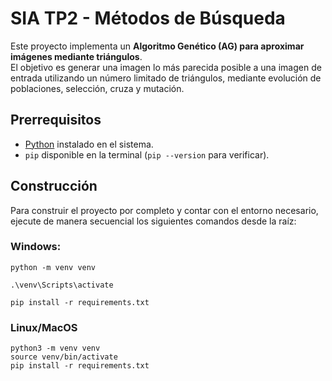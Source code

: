 # SIA TP2 - Métodos de Búsqueda

Este proyecto implementa un **Algoritmo Genético (AG) para aproximar imágenes mediante triángulos**.  
El objetivo es generar una imagen lo más parecida posible a una imagen de entrada utilizando un número limitado de triángulos, mediante evolución de poblaciones, selección, cruza y mutación.  

## Prerrequisitos
- [Python](https://www.python.org/downloads/) instalado en el sistema.
- `pip` disponible en la terminal (`pip --version` para verificar).

## Construcción

Para construir el proyecto por completo y contar con el entorno necesario, ejecute de manera secuencial los siguientes comandos desde la raíz:

### Windows:

    python -m venv venv

    .\venv\Scripts\activate

    pip install -r requirements.txt

### Linux/MacOS

    python3 -m venv venv
    source venv/bin/activate
    pip install -r requirements.txt
    

